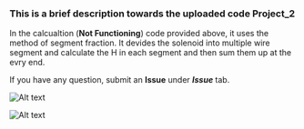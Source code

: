 ### This is a brief description towards the uploaded code Project_2

In the calcualtion (**Not Functioning**) code provided above, it uses the method of segment fraction.
It devides the solenoid into multiple wire segment and calculate the H in each segment and then sum them up at the evry end.

If you have any question, submit an **Issue** under **_Issue_** tab.

![Alt text](https://user-images.githubusercontent.com/28737574/32149661-4ad15f32-bcde-11e7-8f78-6e1181ee40dc.png)

![Alt text](https://user-images.githubusercontent.com/28737574/32149662-4adeb1a0-bcde-11e7-90c7-4237d064ef73.png)
